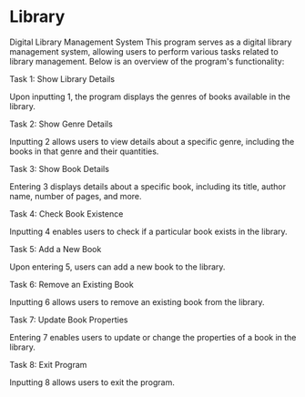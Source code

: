 # Library
Digital Library Management System
This program serves as a digital library management system, allowing users to perform various tasks related to library management. Below is an overview of the program's functionality:


Task 1: Show Library Details

Upon inputting 1, the program displays the genres of books available in the library.

Task 2: Show Genre Details

Inputting 2 allows users to view details about a specific genre, including the books in that genre and their quantities.

Task 3: Show Book Details

Entering 3 displays details about a specific book, including its title, author name, number of pages, and more.

Task 4: Check Book Existence

Inputting 4 enables users to check if a particular book exists in the library.

Task 5: Add a New Book

Upon entering 5, users can add a new book to the library.

Task 6: Remove an Existing Book

Inputting 6 allows users to remove an existing book from the library.

Task 7: Update Book Properties

Entering 7 enables users to update or change the properties of a book in the library.

Task 8: Exit Program

Inputting 8 allows users to exit the program.
